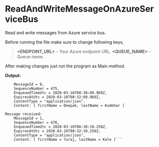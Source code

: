 # ReadAndWriteMessageOnAzureServiceBus
Read and write messages from Azure service bus.

Before running the file make sure to change following keys,
> **<ENDPOINT_URL>** - Your Azure endpoint URL.
> **<QUEUE_NAME>** - Queue name.


After making changes just run the program as Main method.

**Output:**

```Message received: 
	MessageId = 0, 
	SequenceNumber = 475, 
	EnqueuedTimeUtc = 2020-03-16T08:30:09.969Z,
	ExpiresAtUtc = 2020-03-16T08:32:09.969Z, 
	ContentType = "application/json",  
	Content: [ firstName = Deepak, lastName = Kumbhar ]
            
Message received: 
	MessageId = 1, 
	SequenceNumber = 476, 
	EnqueuedTimeUtc = 2020-03-16T08:30:10.250Z,
	ExpiresAtUtc = 2020-03-16T08:32:10.250Z, 
	ContentType = "application/json",  
	Content: [ firstName = Yuraj, lastName = Kale ]```
            
            
 
